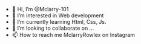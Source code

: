 - 👋 Hi, I’m @Mclarry-101
- 👀 I’m interested in Web development
- 🌱 I’m currently learning Html, Css, Js.
- 💞️ I’m looking to collaborate on ...
- 📫 How to reach me MclarryRowlex on Instagram

<!---
Mclarry-101/Mclarry-101 is a ✨ special ✨ repository because its `README.md` (this file) appears on your GitHub profile.
You can click the Preview link to take a look at your changes.
--->
